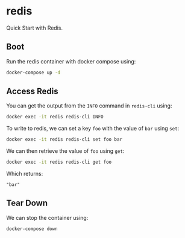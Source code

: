# redis

Quick Start with Redis.

## Boot

Run the redis container with docker compose using:

```bash
docker-compose up -d
```

## Access Redis

You can get the output from the `INFO` command in `redis-cli` using:

```bash
docker exec -it redis redis-cli INFO
```

To write to redis, we can set a key `foo` with the value of `bar` using `set`:

```bash
docker exec -it redis redis-cli set foo bar
```

We can then retrieve the value of `foo` using `get`:

```bash
docker exec -it redis redis-cli get foo
```

Which returns:

```
"bar"
```

## Tear Down

We can stop the container using:

```bash
docker-compose down
```